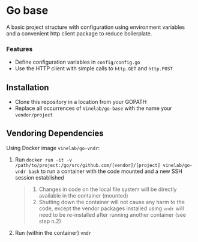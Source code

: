 # Go base

A basic project structure with configuration using environment variables and a convenient http client package to reduce boilerplate.

### Features
- Define configuration variables in `config/config.go`
- Use the HTTP client with simple calls to `http.GET` and `http.POST`

## Installation
- Clone this repository in a location from your GOPATH
- Replace all occurrences of `Vinelab/go-base` with the name your `vendor/project`

## Vendoring Dependencies
Using Docker image `vinelab/go-vndr`:
1. Run `docker run -it -v /path/to/project:/go/src/github.com/[vendor]/[project] vinelab/go-vndr bash` to run a container with the code mounted and a new SSH session established
    > 1. Changes in code on the local file system will be directly available in the container (mounted)
    > 2. Shutting down the container will not cause any harm to the code, except the vendor packages installed using `vndr` will need to be re-installed after running another container (see step n.2)
2. Run (within the container) `vndr`
